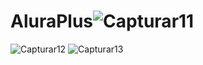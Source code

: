 
# AluraPlus![Capturar11](https://user-images.githubusercontent.com/68878547/230515371-e677b904-33dc-4539-b89a-3c3bf4376854.JPG)
![Capturar12](https://user-images.githubusercontent.com/68878547/230517261-a1bd09af-0519-452e-bd57-f510c1869fb0.JPG)
![Capturar13](https://user-images.githubusercontent.com/68878547/230517364-773fc996-3bcc-4396-a5d5-9d6a426811c2.JPG)
